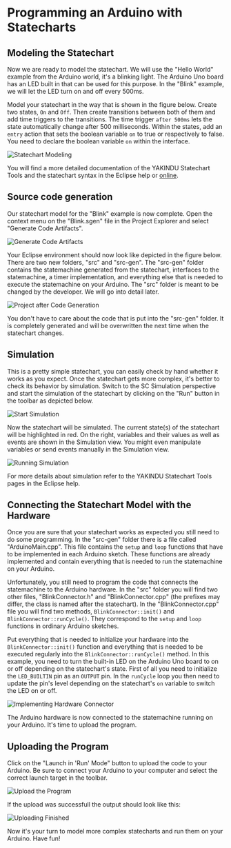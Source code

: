 # Programming an Arduino with Statecharts

## Modeling the Statechart

Now we are ready to model the statechart. We will use the "Hello World" example from the Arduino world, it's a blinking light. The Arduino Uno board has an LED built in that can be used for this purpose. In the "Blink" example, we will let the LED turn on and off every 500ms.

Model your statechart in the way that is shown in the figure below. Create two states, <code>On</code> and <code>Off</code>. Then create transitions between both of them and add time triggers to the transitions. The time trigger <code>after 500ms</code> lets the state automatically change after 500 milliseconds. Within the states, add an <code>entry</code> action that sets the boolean variable <code>on</code> to true or respectively to false. You need to declare the boolean variable <code>on</code> within the interface.

![Statechart Modeling](screenshots/SCModeling.png)

You will find a more detailed documentation of the YAKINDU Statechart Tools and the statechart syntax in the Eclipse help or [online](https://www.itemis.com/en/yakindu/statechart-tools/documentation/tutorials/#oss_comprehensive-tutorial). 

## Source code generation

Our statechart model for the "Blink" example is now complete. Open the context menu on the "Blink.sgen" file in the Project Explorer and select "Generate Code Artifacts".

![Generate Code Artifacts](screenshots/GenerateCodeArtifacts.png)

Your Eclipse environment should now look like depicted in the figure below. There are two new folders, "src" and "src-gen". The "src-gen" folder contains the statemachine generated from the statechart, interfaces to the statemachine, a timer implementation, and everything else that is needed to execute the statemachine on your Arduino. The "src" folder is meant to be changed by the developer. We will go into detail later.

![Project after Code Generation](screenshots/ProjectAfterCodeGeneration.png)

You don't have to care about the code that is put into the "src-gen" folder. It is completely generated and will be overwritten the next time when the statechart changes.

## Simulation

This is a pretty simple statechart, you can easily check by hand whether it works as you expect. Once the statechart gets more complex, it's better to check its behavior by simulation. Switch to the SC Simulation perspective and start the simulation of the statechart by clicking on the "Run" button in the toolbar as depicted below.

![Start Simulation](screenshots/StartSimulation.png)

Now the statechart will be simulated. The current state(s) of the statechart will be highlighted in red. On the right, variables and their values as well as events are shown in the Simulation view. You might even manipulate variables or send events manually in the Simulation view.

![Running Simulation](screenshots/RunningSimulation.png)

For more details about simulation refer to the YAKINDU Statechart Tools pages in the Eclipse help.

## Connecting the Statechart Model with the Hardware

Once you are sure that your statechart works as expected you still need to do some programming. In the "src-gen" folder there is a file called "ArduinoMain.cpp". This file contains the <code>setup</code> and <code>loop</code> functions that have to be implemented in each Arduino sketch. These functions are already implemented and contain everything that is needed to run the statemachine on your Arduino.

Unfortunately, you still need to program the code that connects the statemachine to the Arduino hardware. In the "src" folder you will find two other files, "BlinkConnector.h" and "BlinkConnector.cpp" (the prefixes may differ, the class is named after the statechart). In the "BlinkConnector.cpp" file you will find two methods, <code>BlinkConnector::init()</code> and <code>BlinkConnector::runCycle()</code>. They correspond to the <code>setup</code> and <code>loop</code> functions in ordinary Arduino sketches. 

Put everything that is needed to initialize your hardware into the <code>BlinkConnector::init()</code> function and everything that is needed to be executed regularly into the <code>BlinkConnector::runCycle()</code> method. In this example, you need to turn the built-in LED on the Arduino Uno board to on or off depending on the statechart's state. First of all you need to initialize the <code>LED_BUILTIN</code> pin as an <code>OUTPUT</code> pin. In the <code>runCycle</code> loop you then need to update the pin's level depending on the statechart's <code>on</code> variable to switch the LED on or off. 

![Implementing Hardware Connector](screenshots/ImplementConnector.png)

The Arduino hardware is now connected to the statemachine running on your Arduino. It's time to upload the program. 

## Uploading the Program

Click on the "Launch in 'Run' Mode" button to upload the code to your Arduino. Be sure to connect your Arduino to your computer and select the correct launch target in the toolbar.

![Upload the Program](screenshots/UploadProgram.png)

If the upload was successfull the output should look like this:

![Uploading Finished](screenshots/UploadingFinished.png)

Now it's your turn to model more complex statecharts and run them on your Arduino. Have fun!
